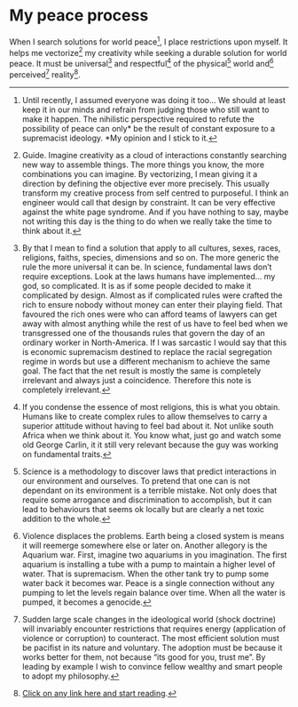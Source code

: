 # My peace process

When I search solutions for world peace[^1], I place restrictions upon myself. It helps me vectorize[^2] my creativity while seeking a durable solution for world peace. It must be universal[^3] and respectful[^4] of the physical[^5] world and[^6] perceived[^7] reality[^8].

[^1]: Until recently, I assumed everyone was doing it too… We should at least keep it in our minds and refrain from judging those who still want to make it happen. The nihilistic perspective required to refute the possibility of peace can only* be the result of constant exposure to a supremacist ideology. *My opinion and I stick to it.

[^2]: Guide. Imagine creativity as a cloud of interactions constantly searching new way to assemble things. The more things you know, the more combinations you can imagine. By vectorizing, I mean giving it a direction by defining the objective ever more precisely. This usually transform my creative process from self centred to purposeful. I think an engineer would call that design by constraint. It can be very effective against the white page syndrome. And if you have nothing to say, maybe not writing this day is the thing to do when we really take the time to think about it.

[^3]: By that I mean to find a solution that apply to all cultures, sexes, races, religions, faiths, species, dimensions and so on. The more generic the rule the more universal it can be. In science, fundamental laws don’t require exceptions. Look at the laws humans have implemented… my god, so complicated. It is as if some people decided to make it complicated by design. Almost as if complicated rules were crafted the rich to ensure nobody without money can enter their playing field. That favoured the rich ones were  who can afford teams of lawyers can get away with almost anything while the rest of us have to feel bed when we transgressed one of the thousands rules that govern the day of an ordinary worker in North-America. If I was sarcastic I would say that this is economic supremacism destined to replace the racial segregation regime in words but use a different mechanism to achieve the same goal. The fact that the net result is mostly the same is completely irrelevant and always just a coincidence. Therefore this note is completely irrelevant.

[^4]: If you condense the essence of most religions, this is what you obtain. Humans like to create complex rules to allow themselves to carry a superior attitude without having to feel bad about it. Not unlike south Africa when we think about it. You know what, just go and watch some old George Carlin, it it still very relevant because the guy was working on fundamental traits. 

[^5]: Science is a methodology to discover laws that predict interactions in our environment and ourselves. To pretend that one can is not dependant on its environment is a terrible mistake. Not only does that require some arrogance and discrimination to accomplish, but it can lead to behaviours that seems ok locally but are clearly a net toxic addition to the whole. 

[^6]: Violence displaces the problems. Earth being a closed system is means it will reemerge somewhere else or later on. Another allegory is the Aquarium war. First, imagine two aquariums in you imagination. The first aquarium is installing a tube with a pump to maintain a higher level of water. That is supremacism. When the other tank try to pump some water back it becomes war. Peace is a single connection without any pumping to let the levels regain balance over time. When all the water is pumped, it becomes a genocide.

[^7]: Sudden large scale changes in the ideological world (shock doctrine) will invariably encounter restrictions that requires energy (application of violence or corruption) to counteract. The most efficient solution must be pacifist in its nature and voluntary. The adoption must be because it works better for them, not because “its good for you, trust me”. By leading by example I wish to convince fellow wealthy and smart people to adopt my philosophy. 

[^8]: [Click on any link here and start reading](https://duckduckgo.com/?q=theory%20of%20perception%20of%20reality&t=osx).